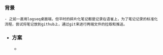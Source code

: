 ### 背景
	- 之前一直用logseq桌面端，但平时的碎片化笔记都是记录在语雀上，为了笔记记录的标准化流程，尝试将笔记放到github上，通过git来进行两端文件的拉取和推送。
- ### 方案
	-